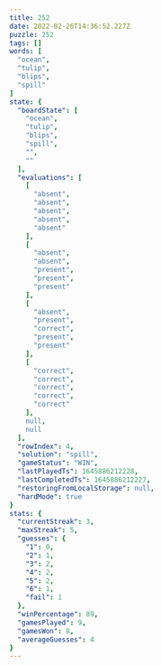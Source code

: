 ```yaml
---
title: 252
date: 2022-02-26T14:36:52.227Z
puzzle: 252
tags: []
words: [
  "ocean",
  "tulip",
  "blips",
  "spill"
]
state: {
  "boardState": [
    "ocean",
    "tulip",
    "blips",
    "spill",
    "",
    ""
  ],
  "evaluations": [
    [
      "absent",
      "absent",
      "absent",
      "absent",
      "absent"
    ],
    [
      "absent",
      "absent",
      "present",
      "present",
      "present"
    ],
    [
      "absent",
      "present",
      "correct",
      "present",
      "present"
    ],
    [
      "correct",
      "correct",
      "correct",
      "correct",
      "correct"
    ],
    null,
    null
  ],
  "rowIndex": 4,
  "solution": "spill",
  "gameStatus": "WIN",
  "lastPlayedTs": 1645886212228,
  "lastCompletedTs": 1645886212227,
  "restoringFromLocalStorage": null,
  "hardMode": true
}
stats: {
  "currentStreak": 3,
  "maxStreak": 5,
  "guesses": {
    "1": 0,
    "2": 1,
    "3": 2,
    "4": 2,
    "5": 2,
    "6": 1,
    "fail": 1
  },
  "winPercentage": 89,
  "gamesPlayed": 9,
  "gamesWon": 8,
  "averageGuesses": 4
}
---
```


<!-- more -->
